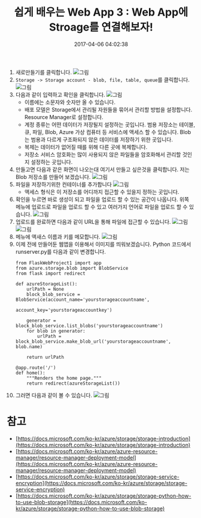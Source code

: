 ﻿---
layout: post
title: "쉽게 배우는 Web App 3 : Web App에 Stroage를 연결해보자!"
date: "2017-04-06 04:02:38"
categories: Azure Web Applcation
---

1. 새로만들기를 클릭합니다.
![그림](https://azureforbeginner.blob.core.windows.net/images/login_success.png)
2. `Storage -> Storage account - blob, file, table, queue`를 클릭합니다.
![그림](https://azureforbeginner.blob.core.windows.net/images/webapp-srotage.PNG)
3. 다음과 같이 입력하고 확인을 클릭합니다.
![그림](https://azureforbeginner.blob.core.windows.net/images/storage-create.PNG)
	* 이름에는 소문자와 숫자만 올 수 있습니다.
	* 배포 모델은 Storage에서 관리될 자원들을 묶어서 관리할 방법을 설정합니다. Resource Manager로 설정합니다.
	* 계정 종류는 어떤 데이터가 저장될지 설정하는 곳입니다. 범용 저장소는 테이블, 큐, 파일, Blob, Azure 가상 컴퓨터 등 서비스에 액세스 할 수 있습니다. Blob는 범용과 다르게 구조화되지 않은 데이터를 저장하기 위한 곳입니다.
	* 복제는 데이터가 없어질 때를 위해 다른 곳에 복제합니다.
	* 저장소 서비스 암호화는 많이 사용되지 않은 파일들을 암호화해서 관리할 것인지 설정하는 곳입니다.
4. 만들고면 다음과 같은 화면이 나오는대 여기서 만들고 싶은것을 클릭합니다. 저는 Blob 저장소를 만들어 보겠습니다.
![그림](https://azureforbeginner.blob.core.windows.net/images/webapp-blob.png)
5. 파일을 저장하기위한 컨테이너를 추가합니다
![그림](https://azureforbeginner.blob.core.windows.net/images/webapp-create-container.png)
	* 액세스 형식은 이 저장소를 어디까지 접근할 수 있을지 정하는 곳입니다.
6. 확인을 누르면 바로 생성이 되고 파일을 업로드 할 수 있는 공간이 나옵니다. 위쪽 메뉴에 업로드로 파일을 업로드 할 수 있고 여러가지 언어로 파일을 업로드 할 수 있습니다.
![그림](https://azureforbeginner.blob.core.windows.net/images/webapp-file-upload.png)
7. 업로드를 완료하면 다음과 같이 URL을 통해 파일에 접근할 수 있습니다.
![그림](https://azureforbeginner.blob.core.windows.net/images/webapp-upload-success.png)
![그림](https://azureforbeginner.blob.core.windows.net/images/webapp-storage-success.png)
8. 메뉴에 액새스 이름과 키를 메모합니다.
![그림](https://azureforbeginner.blob.core.windows.net/images/webapp-storage-key.png)
9. 이제 전에 만들어둔 웹앱을 이용해서 이미지를 띄워보겠습니다. Python 코드에서 runserver.py를 다음과 같이 변경합니다.
	```
	from FlaskWebProject1 import app
	from azure.storage.blob import BlobService
	from flask import redirect
	
	def azureStorageList():
	    urlPath = None
	    block_blob_service = BlobService(account_name='yourstorageaccountname',
	                                     account_key='yourstorageaccountkey')
	
	    generator = block_blob_service.list_blobs('yourstorageaccountname')
	    for blob in generator:
	        urlPath = block_blob_service.make_blob_url('yourstorageaccountname', blob.name)
	
	    return urlPath
	
	@app.route('/')
	def home():
	    """Renders the home page."""
	    return redirect(azureStorageList())
	```
10. 그러면 다음과 같이 볼 수 있습니다.
![그림](https://azureforbeginner.blob.core.windows.net/images/webapp-storage-webapp.png)

# 참고
* [https://docs.microsoft.com/ko-kr/azure/storage/storage-introduction](https://docs.microsoft.com/ko-kr/azure/storage/storage-introduction)
* [https://docs.microsoft.com/ko-kr/azure/azure-resource-manager/resource-manager-deployment-model](https://docs.microsoft.com/ko-kr/azure/azure-resource-manager/resource-manager-deployment-model)
* [https://docs.microsoft.com/ko-kr/azure/storage/storage-service-encryption](https://docs.microsoft.com/ko-kr/azure/storage/storage-service-encryption)
* [https://docs.microsoft.com/ko-kr/azure/storage/storage-python-how-to-use-blob-storage](https://docs.microsoft.com/ko-kr/azure/storage/storage-python-how-to-use-blob-storage)
